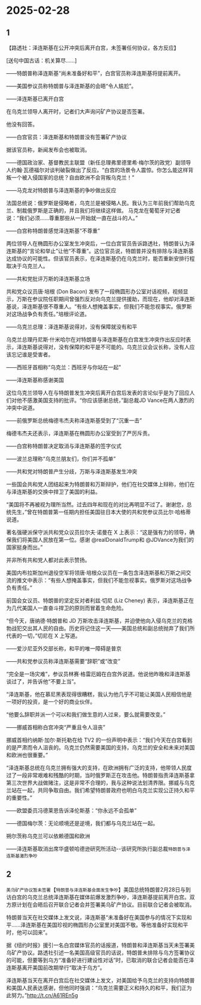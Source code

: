 # 2025-02-28

## 1

【路透社：泽连斯基在公开冲突后离开白宫，未签署任何协议，各方反应】

[送句中国古话：机关算尽......]

——特朗普称泽连斯基“尚未准备好和平”，白宫官员称泽连斯基将提前离开。

——美国参议员称特朗普与泽连斯基的会晤“令人尴尬”。

——泽连斯基已离开白宫

在乌克兰领导人离开时，记者们大声询问矿产协议是否签署。

他没有回答。

——白宫官员：泽连斯基和特朗普没有签署矿产协议

据该官员称，新闻发布会也被取消。

——德国政治家、基督教民主联盟（新任总理弗里德里希·梅尔茨的政党）副领导人约翰·瓦德福尔对谈判破裂做出了反应。“白宫的场景令人震惊。你怎么能这样背叛一个被入侵国家的总统？自由欧洲不会背叛乌克兰！”

——马克龙对特朗普与泽连斯基的争吵做出反应

法国总统说：俄罗斯是侵略者，乌克兰是被侵略人民。我认为三年前我们帮助乌克兰、制裁俄罗斯是正确的，并且我们将继续这样做。 马克龙在葡萄牙对记者说：“我们必须......尊重那些从一开始就一直在战斗的人。”

——白宫称特朗普感觉泽连斯基“不尊重”

两位领导人在椭圆形办公室发生冲突后，一位白宫官员告诉路透社，特朗普认为泽连斯基的“言论和举止”让他“不尊重”。这位官员说，特朗普并没有排除与泽连斯基达成协议的可能性。但该官员表示，在泽连斯基仍在乌克兰时，能否重新安排行程取决于乌克兰人。

——共和党批评万斯的泽连斯基立场

共和党众议员唐·培根 (Don Bacon) 发布了一段椭圆形办公室对话视频，视频显示，万斯在参议院任职期间曾强烈反对向乌克兰提供援助，而现在，他却对泽连斯基说，泽连斯基很不尊重人。“有些人想掩盖事实，但我们不能忽视事实。俄罗斯对这场战争负有责任。”培根评论道。

——乌克兰总理：泽连斯基说得对，没有保障就没有和平

乌克兰总理丹尼斯·什米哈尔在对特朗普与泽连斯基在白宫发生冲突作出反应时表示，泽连斯基说得对，没有保障的和平是不可能的。乌克兰议会议长称，没有人应该忘记谁是受害者。

——西班牙首相称“乌克兰：西班牙与你站在一起”

——泽连斯基称感谢美国

这位乌克兰领导人在与特朗普发生冲突后离开白宫后发表的言论似乎是为了回应人们对他不感激美国支持的批评。“你应该感谢总统，”副总裁JD Vance在两人激烈的冲突中说道。

——前俄罗斯总统梅德韦杰夫称泽连斯基受到了“沉重一击”

梅德韦杰夫还表示，泽连斯基在椭圆形办公室受到了严厉斥责。

——白宫称特朗普决定取消与泽连斯基的签字仪式

——波兰总理称“乌克兰朋友们，你们并不孤单”

——共和党对特朗普产生分歧，万斯与泽连斯基发生冲突

一些国会共和党人团结起来为特朗普和万斯辩护，他们在社交媒体上辩称，他们在与泽连斯基的交换中捍卫了美国的利益。

“美国将不再被视为理所当然。过去四年和现在的对比再明显不过了。谢谢您，总统先生，”曾在特朗普第一任期内担任美国驻日本大使的共和党参议员比尔·哈格蒂说道。

著名强硬派保守派共和党众议员拉尔夫·诺曼在 X 上表示：“这是强有力的领导，确保我们将美国人民放在第一位。感谢 @realDonaldTrump和 @JDVance为我们的国家挺身而出。”

并非所有共和党人都对此表示赞扬。

美国内布拉斯加州退役空军将领唐·培根众议员在一条包含泽连斯基和万斯之间交流的推文中表示：“有些人想掩盖事实，但我们不能忽视事实。俄罗斯对这场战争负有责任。”

前国会女议员、特朗普的坚定反对者利兹·切尼 (Liz Cheney) 表示，泽连斯基正在为几代美国人一直奋斗捍卫的原则而冒着生命危险。

“但今天，唐纳德·特朗普和 JD 万斯攻击泽连斯基，并迫使他向入侵乌克兰的克格勃战犯交出其人民的自由。历史将记住这一天——美国总统和副总统抛弃了我们所代表的一切，”切尼在 X 上写道。 

——爱沙尼亚外交部长称，和平的唯一障碍是普京

——共和党参议员称泽连斯基需要“辞职”或“改变”

“完全是一场灾难”，参议员林赛·格雷厄姆在白宫外说道。他说他昨晚和泽连斯基谈过了，并告诉他“不要上当”。

“泽连斯基，他在慕尼黑表现得很糟糕，我认为他几乎不可能让美国人民相信他是一项好的投资，是一个好的商业伙伴。

“他要么辞职并派一个可以和我们做生意的人过来，要么就需要改变。”

——挪威首相称白宫冲突“严重且令人沮丧”

挪威首相约纳斯·加尔·斯托勒在给 TV2 的一份声明中表示：“我们今天在白宫看到的是严肃而令人沮丧的。乌克兰仍然需要美国的支持，乌克兰的安全和未来对美国和欧洲也很重要。”

“泽连斯基总统在乌克兰拥有强大的支持，在欧洲拥有广泛的支持，他带领人民度过了一段非常艰难和残酷的时期，当时俄罗斯正在攻击他。特朗普指责泽连斯基拿第三次世界大战做赌注，这是非常不合理的，我与这种说法划清界限。挪威与乌克兰站在一起，共同争取自由。我们希望特朗普政府也明白乌克兰实现公正持久和平的重要性。”

——欧盟委员冯德莱恩告诉泽伦斯基：“你永远不会孤单”

——德国梅尔茨：无论顺境还是逆境，我们都与乌克兰站在一起。

朔尔茨称乌克兰可以依赖德国和欧洲

——泽连斯基取消出席华盛顿哈德逊研究所活动--该研究所执行副总裁`特朗普与泽连斯基激烈争吵`

## 2

`美乌矿产协议暂未签署`【`特朗普与泽连斯基会面发生争吵`】美国总统特朗普2月28日与到访白宫的乌克兰总统泽连斯基在媒体前爆发激烈争吵，泽连斯基提前离开白宫。双方原计划在会晤后召开联合记者会并签署美乌矿产协议。目前联合记者会被取消。

特朗普当天在社交媒体上发文说，泽连斯基“未准备好在美国参与的情况下实现和平……泽连斯基在美国珍视的椭圆形办公室里对美国不敬。等他准备好实现和平时，他可以回来”。

据《纽约时报》援引一名白宫媒体官员的话报道，特朗普和泽连斯基当天未签署美乌矿产协议。路透社引述一名美国高级官员的话说，特朗普未排除与乌方签署协议的可能，但要等到乌方“准备好进行建设性对话”时，已取消的联合记者会能否在泽连斯基离开美国前改期举行“取决于乌方”。

泽连斯基当天在离开白宫后在社交媒体上发文，对美国给予乌克兰的支持向特朗普和美国人民表达感谢，但他同时强调：“乌克兰需要正义和持久的和平，我们正为此努力。”http://t.cn/A61REn5g

